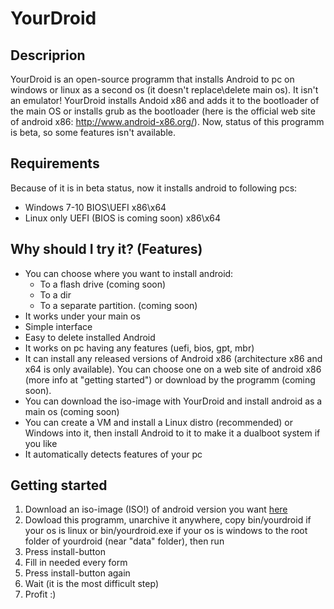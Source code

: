 # YourDroid
## Descriprion
YourDroid is an open-source programm that installs Android to pc on windows or linux as a second os (it doesn't replace\delete main os). It isn't an emulator! YourDroid installs Andoid x86 and adds it to the bootloader of the main OS or installs grub as the bootloader (here is the official web site of android x86: http://www.android-x86.org/). Now, status of this programm is beta, so some  features isn't available.
## Requirements
Because of it is in beta status, now it installs android to following pcs:
- Windows 7-10 BIOS\UEFI x86\x64
- Linux only UEFI (BIOS is coming soon) x86\x64   
## Why should I try it? (Features)
- You can choose where you want to install android: 
	- To a flash drive (coming soon)
	- To a dir 
	- To a separate partition. (coming soon)
- It works under your main os
- Simple interface
- Easy to delete installed Android
- It works on pc having any features (uefi, bios, gpt, mbr)
- It can install any released versions of Android x86 (architecture x86 and x64 is only available). You can choose one on a web site of android x86 (more info at "getting started") or download by the programm (coming soon).
- You can download the iso-image with YourDroid and install android as a main os (coming soon)
- You can create a VM and install a Linux distro (recommended) or Windows into it, then install Android to it to make it a dualboot system if you like
- It automatically detects features of your pc
## Getting started
1. Download an iso-image (ISO!) of android version you want [here](http://www.android-x86.org/download)
2. Dowload this programm, unarchive it anywhere, copy bin/yourdroid if your os is linux or bin/yourdroid.exe if your os is windows to the root folder of yourdroid (near "data" folder), then run
3. Press install-button
4. Fill in needed every form
5. Press install-button again
6. Wait (it is the most difficult step)
7. Profit :) 
